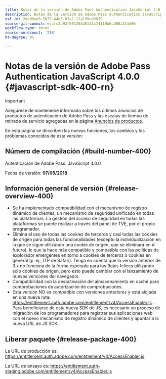 ```yaml
---
title: Notas de la versión de Adobe Pass Authentication JavaScript 4.0.0
description: Notas de la versión de Adobe Pass Authentication JavaScript 4.0.0
exl-id: 2ded9ad8-56f7-44b5-87a2-12a195cd0829
source-git-commit: ecafc3a92f691203d8113a741f0b6cd00a134e80
workflow-type: tm+mt
source-wordcount: '258'
ht-degree: 0%

---
```


# Notas de la versión de Adobe Pass Authentication JavaScript 4.0.0 {#javascript-sdk-400-rn}

>[!IMPORTANT]
>
> Asegúrese de mantenerse informado sobre los últimos anuncios de productos de autenticación de Adobe Pass y las escalas de tiempo de retirada de servicio agregadas en la página [Anuncios de productos](/help/authentication/product-announcements.md).

En esta página se describen las nuevas funciones, los cambios y los problemas conocidos de esta versión:

## Número de compilación {#build-number-400}

Autenticación de Adobe Pass: JavaScript 4.0.0

Fecha de versión: **07/05/2018**

## Información general de versión {#release-overview-400}

* Se ha implementado compatibilidad con el mecanismo de registro dinámico de clientes, un mecanismo de seguridad unificado en todas las plataformas. La gestión del acceso de seguridad en todas las plataformas se puede realizar a través del panel de TVE, por el propio programador.
* Elimina el uso de todas las cookies de terceros y casi todas las cookies de origen para todas las funcionalidades (excepto la individualización en la que se sigue utilizando una cookie de origen, que se eliminará en el futuro), lo que la hace más compatible y compatible con las políticas de explorador emergentes en torno a cookies de terceros o cookies en general (p. ej., ITP de Safari). Tenga en cuenta que la versión anterior de 3.x no funciona de la forma esperada para los flujos felices utilizando solo cookies de origen, pero esto puede cambiar con el lanzamiento de nuevas versiones del navegador.
* Compatibilidad con la desactivación del almacenamiento en caché para comprobaciones de autorización de comprobaciones.
* Esta versión NO es compatible con versiones anteriores y está alojada en una nueva ruta: https://entitlement.auth.adobe.com/entitlement/v4/AccessEnabler.js . Para beneficiarse de esta nueva SDK de JS, es necesario un proceso de migración de los programadores para registrar sus aplicaciones web con el nuevo mecanismo de registro dinámico de clientes y apuntar a la nueva URL de JS SDK.

## Liberar paquete {#release-package-400}

La URL de producción es: https://entitlement.auth.adobe.com/entitlement/v4/AccessEnabler.js

La URL de ensayo es: https://entitlement.auth-staging.adobe.com/entitlement/v4/AccessEnabler.js
